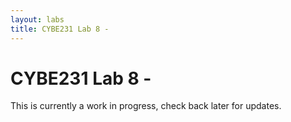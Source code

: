 ```yaml
---
layout: labs
title: CYBE231 Lab 8 - 
---
```

# CYBE231 Lab 8 - 

This is currently a work in progress, check back later for updates.


